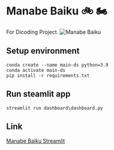 # Manabe Baiku :bike: :motorcycle:
For Dicoding Project.
![Manabe Baiku](https://static1.cbrimages.com/wordpress/wp-content/uploads/2021/01/Saiki-K-Manabe-Baiku-BKB-Rule.jpg)
## Setup environment
```
conda create --name main-ds python=3.9
conda activate main-ds
pip install -r requirements.txt
```

## Run steamlit app
```
streamlit run dashboard\dashboard.py
```

## Link
[Manabe Baiku Streamlit](https://manabebaiku.streamlit.app/)
